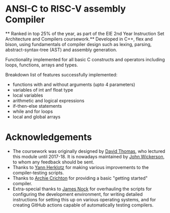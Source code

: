 # ANSI-C to RISC-V assembly Compiler
** Ranked in top 25% of the year, as part of the EIE 2nd Year Instruction Set Architecture and Compilers coursework.**
Developed in C++, flex and bison, using fundamentals of compiler design such as lexing, parsing, abstract-syntax-tree (AST) and assembly generation.

Functionality implemented for all basic C constructs and operators including loops, functions, arrays and types.

Breakdown list of features successfully implemented: 
- functions with and without arguments (upto 4 parameters)
- variables of int anf float type
- local variables
- arithmetic and logical expressions
- if-then-else statements
- while and for loops
- local and global arrays

Acknowledgements
================

* The coursework was originally designed by [David Thomas](https://www.southampton.ac.uk/people/5z9bmb/professor-david-thomas), who lectured this module until 2017-18. It is nowadays maintained by [John Wickerson](https://johnwickerson.github.io/), to whom any feedback should be sent.
* Thanks to [Yann Herklotz](https://yannherklotz.com/) for making various improvements to the compiler-testing scripts.
* Thanks to [Archie Crichton](https://www.doc.ic.ac.uk/~ac11018/) for providing a basic "getting started" compiler.
* Extra-special thanks to [James Nock](https://www.linkedin.com/in/jpnock) for overhauling the scripts for configuring the development environment, for writing detailed instructions for setting this up on various operating systems, and for creating GitHub actions capable of automatically testing compilers.
